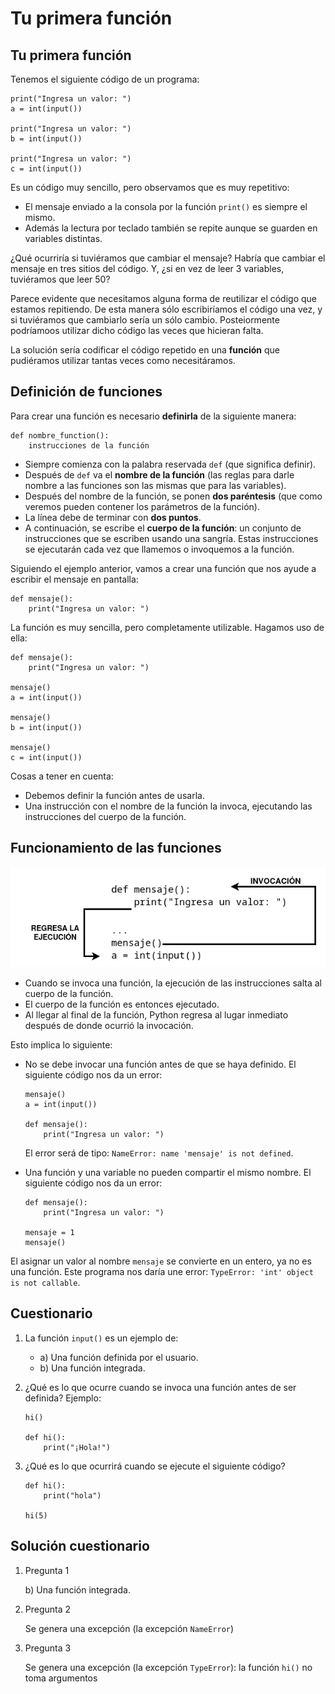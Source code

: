 # Tu primera función

## Tu primera función

Tenemos el siguiente código de un programa:

```
print("Ingresa un valor: ")
a = int(input())

print("Ingresa un valor: ")
b = int(input())

print("Ingresa un valor: ")
c = int(input())
```
Es un código muy sencillo, pero observamos que es muy repetitivo:

* El mensaje enviado a la consola por la función `print()` es siempre el mismo. 
* Además la lectura por teclado también se repite aunque se guarden en variables distintas.

¿Qué ocurriría si tuviéramos que cambiar el mensaje? Habría que cambiar el mensaje en tres sitios del código.
Y, ¿si en vez de leer 3 variables, tuviéramos que leer 50?

Parece evidente que necesitamos alguna forma de reutilizar el código que estamos repitiendo. De esta manera sólo escribiríamos el código una vez, y si tuviéramos que cambiarlo sería un sólo cambio. Posteiormente podríamoos utilizar dicho código las veces que hicieran falta.

La solución sería codificar el código repetido en una **función** que pudiéramos utilizar tantas veces como necesitáramos.

## Definición de funciones

Para crear una función es necesario **definirla** de la siguiente manera:

```
def nombre_function():
    instrucciones de la función
```

* Siempre comienza con la palabra reservada `def` (que significa definir).
* Después de `def` va el **nombre de la función** (las reglas para darle nombre a las funciones son las mismas que para las variables).
* Después del nombre de la función, se ponen **dos paréntesis** (que como veremos pueden contener los parámetros de la función).
* La línea debe de terminar con **dos puntos**.
* A continuación, se escribe el **cuerpo de la función**: un conjunto de instrucciones que se escriben usando una sangría. Estas instrucciones se ejecutarán cada vez que llamemos o invoquemos a la función.

Siguiendo el ejemplo anterior, vamos a crear una función que nos ayude a escribir el mensaje en pantalla:

```
def mensaje():
    print("Ingresa un valor: ")
```

La función es muy sencilla, pero completamente utilizable. Hagamos uso de ella:

```
def mensaje():
    print("Ingresa un valor: ")

mensaje()
a = int(input())

mensaje()
b = int(input())

mensaje()
c = int(input())
```

Cosas a tener en cuenta:

* Debemos definir la función antes de usarla.
* Una instrucción con el nombre de la función la invoca, ejecutando las instrucciones del cuerpo de la función.

## Funcionamiento de las funciones

![ ](img/funcion.png)

* Cuando se invoca una función, la ejecución de las instrucciones salta al cuerpo de la función.
* El cuerpo de la función es entonces ejecutado.
* Al llegar al final de la función, Python regresa al lugar inmediato después de donde ocurrió la invocación.

Esto implica lo siguiente:

* No se debe invocar una función antes de que se haya definido. El siguiente código nos da un error:
    ```
    mensaje()
    a = int(input())

    def mensaje():
        print("Ingresa un valor: ")
    ```

    El error será de tipo: `NameError: name 'mensaje' is not defined`.

* Una función y una variable no pueden compartir el mismo nombre. El siguiente código nos da un error:

    ```
    def mensaje():
        print("Ingresa un valor: ")

    mensaje = 1
    mensaje()
    ```

El asignar un valor al nombre `mensaje` se convierte en un entero, ya no es una función. Este programa nos daría une error: `TypeError: 'int' object is not callable`.

## Cuestionario

1. La función `input()` es un ejemplo de:

    * a) Una función definida por el usuario.
    * b) Una función integrada.

2. ¿Qué es lo que ocurre cuando se invoca una función antes de ser definida? Ejemplo:

    ```
    hi()

    def hi():
        print("¡Hola!")
    ```
3. ¿Qué es lo que ocurrirá cuando se ejecute el siguiente código?

    ```
    def hi():
        print("hola")

    hi(5)
    ```

## Solución cuestionario

1. Pregunta 1

    b) Una función integrada.

2. Pregunta 2

    Se genera una excepción (la excepción `NameError`)

3. Pregunta 3

    Se genera una excepción (la excepción `TypeError`): la función `hi()` no toma argumentos 